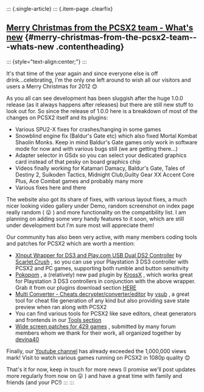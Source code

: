 ::: {.single-article}
::: {.item-page .clearfix}
## [Merry Christmas from the PCSX2 team - What's new](/246-merry-xmas-2012.html) {#merry-christmas-from-the-pcsx2-team---whats-new .contentheading}

::: {style="text-align:center;"}
:::

It's that time of the year again and since everyone else is off
drink...celebrating, I'm the only one left around to wish all our
visitors and users a Merry Christmas for 2012
😊

As you all can see development has been sluggish after the huge 1.0.0
release (as it always happens after releases) but there are still new
stuff to look out for. So since the release of 1.0.0 here is a breakdown
of most of the changes on PCSX2 itself and its plugins:

-   Various SPU2-X fixes for crashes/hanging in some games
-   Snowblind engine fix (Baldur's Gate etc) which also fixed Mortal
    Kombat Shaolin Monks. Keep in mind Baldur's Gate games only work in
    software mode for now and with various bugs still (we are getting
    there...)
-   Adapter selector in GSdx so you can select your dedicated graphics
    card instead of that pesky on board graphics chip
-   Videos finally working for Katamari Damacy, Baldur's Gate, Tales of
    Destiny 2, Suikoden Tactics, Midnight Club,Guilty Gear XX Accent
    Core Plus, Ace Combat games and probably many more
-   Various fixes here and there

The website also got its share of fixes, with various layout fixes, a
much nicer looking video gallery under Demo, random screenshot on index
page really random (
😛 ) and more functionality on the compatibility
list. I am planning on adding some very handy features to it soon, which
are still under development but I'm sure most will appreciate them!

Our community has also been very active, with many members coding tools
and patches for PCSX2 which are worth a mention:

-   [XInput Wrapper for DS3 and Play.com USB Dual DS2
    Controller](http://forums.pcsx2.net/Thread-XInput-Wrapper-for-DS3-and-Play-com-USB-Dual-DS2-Controller)
    by [Scarlet.Crush](http://forums.pcsx2.net/User-Scarlet-Crush) , so
    you can use your Playstation 3 DS3 controller with PCSX2 and PC
    games, supporting both rumble and button sensitivity
-   [Pokopom](http://forums.pcsx2.net/Thread-Pokopom-KrossX-s-Pad-Plugin)
    , a (relatively) new pad plugin by
    [KrossX](http://forums.pcsx2.net/User-KrossX) , which works great
    for Playstation 3 DS3 controllers in conjunction with the above
    wrapper. Grab it from our plugins download section
    [HERE](/download/viewcategory/9-plugins.html)
-   [Multi Converter - Cheats
    decrypter/converter/editor](http://forums.pcsx2.net/Thread-Multi-Converter-Cheats-decrypter-converter-editor-and-much-more)
    by [vsub](http://forums.pcsx2.net/User-vsub) , a great tool for
    cheat file generation of any kind but also providing save state
    preview when ran along with PCSX2
-   You can find various tools for PCSX2 like save editors, cheat
    generators and frontends in our [Tools
    section](http://forums.pcsx2.net/Forum-Tools-Applications-Homebrew)
-   [Wide screen patches for 429
    games](http://forums.pcsx2.net/Thread-PCSX2-Widescreen-Game-Patches?pid=271674#pid271674)
    , submitted by many forum members whom we thank for their work, all
    organized together by
    [devina40](http://forums.pcsx2.net/User-devina40)

Finally, our [Youtube channel](http://www.youtube.com/user/PCSX2team)
has already exceeded the 1,000,000 views mark! Visit to watch various
games running on PCSX2 in 1080p quality
😊


That's it for now, keep in touch for more news (I promise we'll post
updates more regularly from now on
😛 ) and have a great time with family and friends
(and your PC!)
:::
:::
